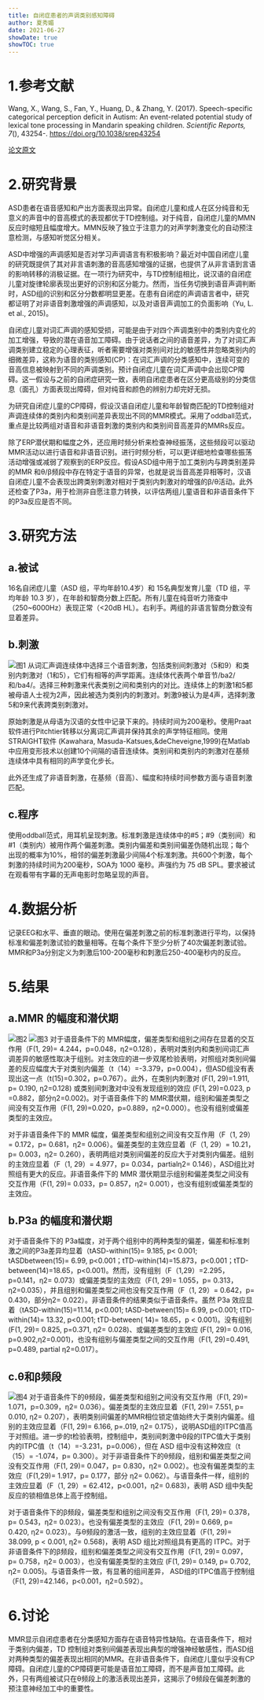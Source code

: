 ```yaml
---
title: 自闭症患者的声调类别感知障碍
author: 夏秀媚
date: 2021-06-27
showDate: true
showTOC: true
---
```

# 1.参考文献
Wang, X., Wang, S., Fan, Y., Huang, D., & Zhang, Y. (2017). Speech-specific categorical perception deficit in Autism: An event-related potential study of lexical tone processing in Mandarin speaking children. *Scientific Reports, 7*(), 43254-. https://doi.org/10.1038/srep43254

[论文原文](../Source_Files/2021-06-27-XXM1.pdf)
# 2.研究背景
ASD患者在语音感知和产出方面表现出异常。自闭症儿童和成人在区分纯音和无意义的声音中的音高模式的表现都优于TD控制组。对于纯音，自闭症儿童的MMN反应时缩短且幅度增大。MMN反映了独立于注意力的对声学刺激变化的自动预注意检测，与感知听觉区分相关。

ASD中增强的声调感知是否对学习声调语言有积极影响？最近对中国自闭症儿童的研究既提供了其对非言语刺激的音高感知增强的证据，也提供了从非言语到言语的影响转移的消极证据。在一项行为研究中，与TD控制组相比，说汉语的自闭症儿童对旋律轮廓表现出更好的识别和区分能力。然而，当任务切换到语音声调判断时，ASD组的识别和区分分数都明显更差。在患有自闭症的声调语言者中，研究都证明了对非语音刺激增强的声调感知，以及对语音声调加工的负面影响（Yu, L. et al., 2015)。

自闭症儿童对词汇声调的感知受损，可能是由于对四个声调类别中的类别内变化的加工增强，导致的潜在语音加工障碍。由于说话者之间的语音差异，为了对词汇声调类别建立稳定的心理表征，听者需要增强对类别间对比的敏感性并忽略类别内的细微差异，这称为语音的类别感知(CP)：在词汇声调的分类感知中，连续可变的音高信息被映射到不同的声调类别。预计自闭症儿童在词汇声调中会出现CP障碍。这一假设与之前的自闭症研究一致，表明自闭症患者在区分更高级别的分类信息（面孔）方面表现出障碍，但对纯音和颜色的辨别力却完好无损。

为研究自闭症儿童的CP障碍，假设汉语自闭症儿童和年龄智商匹配的TD控制组对声调连续体的类别内和类别间差异表现出不同的MMR模式。采用了oddball范式，重点是比较两组对语音和非语音刺激的类别内和类别间音高差异的MMRs反应。

除了ERP潜伏期和幅度之外，还应用时频分析来检查神经振荡，这些频段可以驱动MMR活动以进行语音和非语音识别。进行时频分析，可以更详细地检查哪些振荡活动增强或减弱了观察到的ERP反应。假设ASD组中用于加工类别内与跨类别差异的MMR 和θ/β频段中存在特定于语音的异常，也就是说当音高差异相等时，汉语自闭症儿童不会表现出跨类别刺激对相对于类别内刺激对的增强的β/θ活动。此外还检查了P3a，用于检测非自愿注意力转换，以评估两组儿童语音和非语音条件下的P3a反应是否不同。

# 3.研究方法
## a.被试
16名自闭症儿童（ASD 组，平均年龄10.4岁）和 15名典型发育儿童（TD 组，平均年龄 10.3 岁），在年龄和智商分数上匹配。所有儿童在纯音听力筛查中（250~6000Hz）表现正常（<20dB HL）。右利手。两组的非语言智商分数没有显着差异。
## b.刺激
![图1](../Supporting_Information/2021-06-27-XXM1-Fig-1.png)
从词汇声调连续体中选择三个语音刺激，包括类别间刺激对（5和9）和类别内刺激对（1和5），它们有相等的声学距离。连续体代表两个单音节/ba2/和/ba4/。选择三种刺激来代表类别之间和类别内的对比。连续体上的刺激1和5都被母语人士视为2声，因此被选为类别内的刺激对。刺激9被认为是4声，选择刺激5和9来代表跨类别刺激对。

原始刺激是从母语为汉语的女性中记录下来的。持续时间为200毫秒。使用Praat软件进行Pitchtier转移以分离词汇声调并保持其余的声学特征相同。使用STRAIGHT软件 (Kawahara, Masuda-Katsues,&deCheveigne,1999)在Matlab中应用变形技术以创建10个间隔的语音连续体。类别间和类别内的刺激对在基频连续体中具有相同的声学变化步长。

此外还生成了非语音刺激，在基频（音高）、幅度和持续时间参数方面与语音刺激匹配。
## c.程序
使用oddball范式，用耳机呈现刺激。标准刺激是连续体中的#5；#9（类别间）和#1（类别内）被用作两个偏差刺激。类别内偏差和类别间偏差伪随机出现；每个出现的概率为10%，相邻的偏差刺激最少间隔4个标准刺激。共600个刺激，每个刺激的持续时间为200毫秒，SOA为 1000 毫秒。声强约为 75 dB SPL。要求被试在观看带有字幕的无声电影时忽略呈现的声音。

# 4.数据分析
记录EEG和水平、垂直的眼动。使用在偏差刺激之前的标准刺激进行平均，以保持标准和偏差刺激试验的数量相等。在每个条件下至少分析了40次偏差刺激试验。 MMR和P3a分别定义为刺激后100-200毫秒和刺激后250-400毫秒内的反应。

# 5.结果
## a.MMR 的幅度和潜伏期
![图2](../Supporting_Information/2021-06-27-XXM1-Fig-2.png)
![图3](../Supporting_Information/2021-06-27-XXM1-Fig-3.png)
对于语音条件下的 MMR幅度，偏差类型和组别之间存在显着的交互作用（F(1, 29)= 4.244，p=0.048，η2=0.128），表明对类别内和类别间词汇声调差异的敏感性取决于组别。对主效应的进一步双尾检验表明，对照组对类别间偏差的反应幅度大于对类别内偏差（t（14）=-3.379，p=0.004），但ASD组没有表现出这一点（t(15)=0.302，p=0.767）。此外，在类别内刺激对 (F(1, 29)=1.911, p= 0.190, η2=0.128) 或类别间刺激对中没有发现组别的效应 (F(1, 29)=0.023, p =0.882，部分η2=0.002)。对于语音条件下的 MMR潜伏期，组别和偏差类型之间没有交互作用（F(1, 29)=0.020，p=0.889，η2=0.000）。也没有组别或偏差类型的主效应。

对于非语音条件下的 MMR 幅度，偏差类型和组别之间没有交互作用（F（1, 29）= 0.172，p= 0.681，η2= 0.006）。偏差类型的主效应显着（F（1, 29）= 10.21，p= 0.003，η2= 0.260），表明两组对类别间偏差的反应大于对类别内偏差。组别的主效应显着（F（1, 29）= 4.977，p= 0.034，partialη2= 0.146），ASD组比对照组有更大的反应。非语音条件下的 MMR 潜伏期显示组别和偏差类型之间没有交互作用（F(1, 29)= 0.033，p= 0.857，η2= 0.001），也没有组别或偏差类型的主效应。
## b.P3a 的幅度和潜伏期
对于语音条件下的 P3a幅度，对于两个组别中的两种类型的偏差，偏差和标准刺激之间的P3a差异均显着（tASD-within(15)= 9.185, p< 0.001; tASDbetween(15)= 6.99, p<0.001；tTD-within(14)=15.873，p<0.001；tTD-between(14)=18.65，p<0.001)。然而，没有组别（F（1,29）=2.295，p=0.141，η2= 0.073）或偏差类型的主效应（F(1, 29)= 1.055，p= 0.313，η2=0.035），并且组别和偏差类型之间也没有交互作用（F（1, 29）= 0.642，p= 0.430，部分η2= 0.022）。非语音条件的结果类似于语音条件。虽然 P3a 效应显着（tASD-within(15)=11.14, p<0.001; tASD-between(15)= 6.99, p<0.001; tTD-within(14)= 13.32, p<0.001; tTD-between( 14)= 18.65，p < 0.001)。没有组别 (F(1, 29)= 0.825, p=0.371, η2= 0.028)、或偏差类型的主效应 (F(1, 29)= 0.016, p=0.902,η2=0.001)，也没有组别与偏差类型之间的交互作用（F(1, 29)=0.491, p=0.489, partial η2=0.017）。
## c.θ和β频段
![图4](../Supporting_Information/2021-06-27-XXM1-Fig-4.png)
对于语音条件下的θ频段，偏差类型和组别之间没有交互作用（F(1, 29)= 1.071，p=0.309，η2= 0.036）。偏差类型的主效应显着（F(1, 29)= 7.551, p= 0.010, η2= 0.207），表明类别间偏差的MMR相位锁定值始终大于类别内偏差。组别的主效应显着（F(1, 29)= 6.166, p=.019, η2= 0.175），说明ASD组的ITPC值高于对照组。进一步的t检验表明，控制组中，类别间刺激中θ段的ITPC值大于类别内的ITPC值（t（14）=-3.231，p=0.006），但在 ASD 组中没有这种效应（t（15）= -1.074，p= 0.300）。对于非语音条件下的θ频段，组别和偏差类型之间没有交互作用（F(1, 29)= 0.047，p= 0.830，η2= 0.002）。也没有偏差类型的主效应（F(1,29)= 1.917，p= 0.177，部分 η2= 0.062）。与语音条件一样，组别的主效应显着（F（1, 29）= 62.412，p<0.001，η2= 0.683)，表明 ASD 组中失配反应的锁相值总体上高于控制组。

对于语音条件下的β频段，偏差类型和组别之间没有交互作用（F(1, 29)= 0.378，p= 0.543，η2= 0.023）。也没有偏差类型的主效应（F(1, 29)= 0.669, p= 0.420, η2= 0.023）。与θ频段的激活一致，组别的主效应显着（F(1, 29)= 38.099, p < 0.001, η2= 0.568)，表明 ASD 组比对照组具有更高的 ITPC。对于非语音条件下的β频段，组别和偏差类型之间没有交互作用（F(1, 29)= 0.097，p= 0.758，η2= 0.003），也没有偏差类型的主效应 (F(1, 29)= 0.149, p= 0.702, η2= 0.005)。与语音条件一致，有显著的组间差异， ASD组的ITPC值高于控制组（F(1, 29)=42.146，p<0.001，η2=0.592）。


# 6.讨论
MMR显示自闭症患者在分类感知方面存在语音特异性缺陷。在语音条件下，相对于类别内偏差，TD 控制组对类别间偏差表现出典型的增强神经敏感性，而ASD组对两种类型的偏差表现出相同的MMR。在非语音条件下，自闭症儿童似乎没有CP障碍。自闭症儿童的CP障碍更可能是语音加工障碍，而不是声音加工障碍。此外，只有两组被试只在θ频段上的激活表现出差异，这揭示了θ频段在偏差刺激的预注意神经加工中的重要性。




